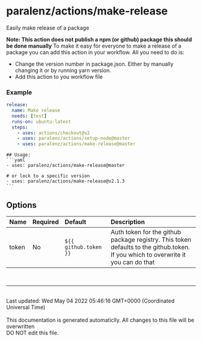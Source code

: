 # paralenz/actions/make-release
Easily make release of a package

**Note: This action does not publish a npm (or github) package this should be done manually**
To make it easy for everyone to make a release of a package you can add this action in your workflow.
All you need to do is:
- Change the version number in package.json. Either by manually changing it or by running yarn version.
- Add this action to you workflow file

### Example
```yml
release:
  name: Make release
  needs: [test]
  runs-on: ubuntu-latest
  steps:
    - uses: actions/checkout@v2
    - uses: paralenz/actions/setup-node@master
    - uses: paralenz/actions/make-release@master
```

    

    ## Usage:
    ```yaml
    - uses: paralenz/actions/make-release@master
    
    # or lock to a specific version
    - uses: paralenz/actions/make-release@v2.1.3
    ```

## Options
| Name | Required | Default | Description |
| :--- | :--- | :--- | :--- |
| token | No | `${{ github.token }}` | Auth token for the github package registry. This token defaults to the github.token. If you which to overwrite it you can do that  |

<br /><hr /><br />Last updated: Wed May 04 2022 05:46:16 GMT+0000 (Coordinated Universal Time)<br /><br /><italic>This documentation is generated automaticlly. All changes to this file will be <bold>overwritten</bold><br /><bold>DO NOT edit this file.</bold></italic>
    